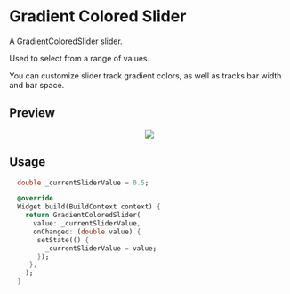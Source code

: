 # Gradient Colored Slider

A GradientColoredSlider slider.

Used to select from a range of values.

You can customize slider track gradient colors, as well as tracks bar width and bar space.

## Preview

<p align="center">
	<img src="https://user-images.githubusercontent.com/88337052/132983355-4ada1fde-3dca-433c-8fb2-76fff3391dbe.gif" />
</p>

## Usage

```dart
  double _currentSliderValue = 0.5;

  @override
  Widget build(BuildContext context) {
    return GradientColoredSlider(
      value: _currentSliderValue,
      onChanged: (double value) {
       setState(() {
         _currentSliderValue = value;
       });
     },
    );
  }
```


